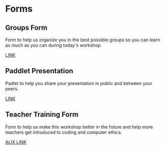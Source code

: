 # Forms

## Groups Form
Form to help us organize you in the best possible groups so you can learn as much as you can during today's workshop.

[LINK](https://forms.gle/Nuy15MXiy19wHaQRA)

## Paddlet Presentation
Padlet to help you share your presentation in public and between your peers.

[LINK](https://padlet.com/)


## Teacher Training Form
Form to help us make this workshop better in the future and help more teachers get introduced to coding and computer ethics.

[ALIX LINK]()

